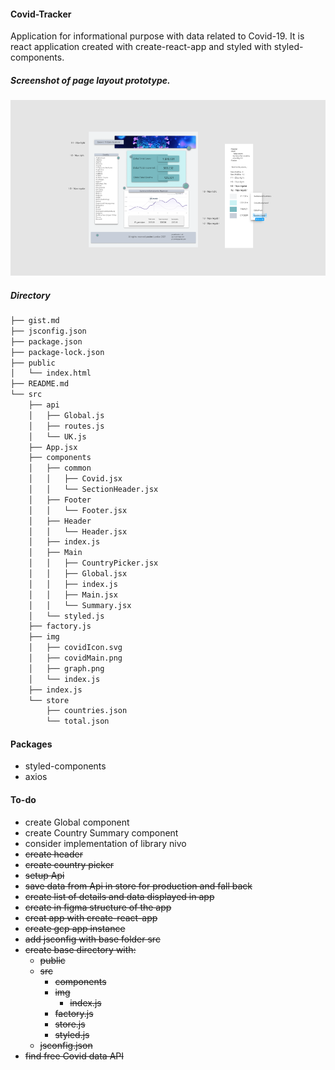 #### Covid-Tracker
Application for informational purpose with data related to Covid-19. It is react application created with create-react-app and styled with styled-components.

##### Screenshot of page layout prototype.
![Alt text](./src/img/demo.png?raw=true "COVID-app")
##### Directory
```bash
├── gist.md
├── jsconfig.json
├── package.json
├── package-lock.json
├── public
│   └── index.html
├── README.md
└── src
    ├── api
    │   ├── Global.js
    │   ├── routes.js
    │   └── UK.js
    ├── App.jsx
    ├── components
    │   ├── common
    │   │   ├── Covid.jsx
    │   │   └── SectionHeader.jsx
    │   ├── Footer
    │   │   └── Footer.jsx
    │   ├── Header
    │   │   └── Header.jsx
    │   ├── index.js
    │   ├── Main
    │   │   ├── CountryPicker.jsx
    │   │   ├── Global.jsx
    │   │   ├── index.js
    │   │   ├── Main.jsx
    │   │   └── Summary.jsx
    │   └── styled.js
    ├── factory.js
    ├── img
    │   ├── covidIcon.svg
    │   ├── covidMain.png
    │   ├── graph.png
    │   └── index.js
    ├── index.js
    └── store
        ├── countries.json
        └── total.json
```
#### Packages
* styled-components
* axios

#### To-do
* create Global component
* create Country Summary component
* consider implementation of library nivo
* <s> create header
* create country picker
* setup Api
* save data from Api in store for production and fall back </s>
* <s>create list of details and data displayed in app</s>
* <s>create in figma structure of the app</s>
* <s>creat app with create-react-app</s>
* <s>create gcp app instance</s>
* <s>add jsconfig with base folder src</s>
* <s>create base directory with:
  * public
  * src
    * components
    * img
      * index.js
    * factory.js
    * store.js
    * styled.js
  * jsconfig.json </s>
* <s>find free Covid data API</s>
